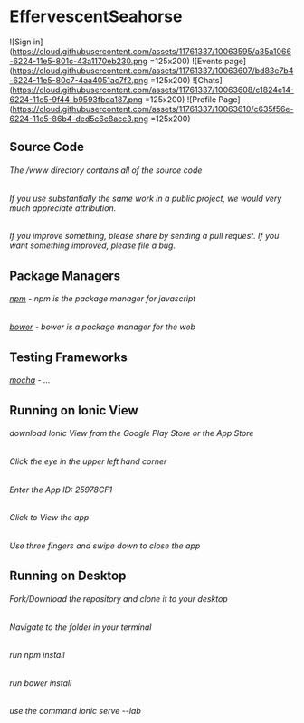 # EffervescentSeahorse

![Sign in](https://cloud.githubusercontent.com/assets/11761337/10063595/a35a1066-6224-11e5-801c-43a1170eb230.png =125x200)
![Events page](https://cloud.githubusercontent.com/assets/11761337/10063607/bd83e7b4-6224-11e5-80c7-4aa4051ac7f2.png =125x200)
![Chats](https://cloud.githubusercontent.com/assets/11761337/10063608/c1824e14-6224-11e5-9f44-b9593fbda187.png =125x200)
![Profile Page](https://cloud.githubusercontent.com/assets/11761337/10063610/c635f56e-6224-11e5-86b4-ded5c6c8acc3.png =125x200)

## Source Code
>
###### The /www directory contains all of the source code
###### If you use substantially the same work in a public project, we would very much appreciate attribution.
###### If you improve something, please share by sending a pull request. If you want something improved, please file a bug.


## Package Managers
>
###### [npm]() - npm is the package manager for javascript
###### [bower]() - bower is a package manager for the web


## Testing Frameworks
>
###### [mocha]() - ...

## Running on Ionic View
>
###### download Ionic View from the Google Play Store or the App Store
###### Click the eye in the upper left hand corner
###### Enter the App ID: 25978CF1
###### Click to View the app
###### Use three fingers and swipe down to close the app


## Running on Desktop
>
###### Fork/Download the repository and clone it to your desktop
###### Navigate to the folder in your terminal
###### run npm install
###### run bower install
###### use the command ionic serve --lab
